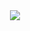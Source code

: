 <div align="center">
  <img src="https://skillicons.dev/icons?i=bsd,linux,bash,git,docker,kubernetes,py,html,css,js">
</div>